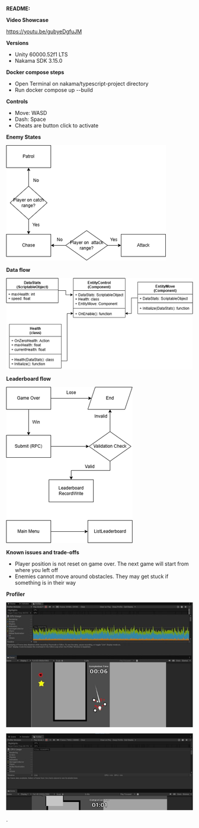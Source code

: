 ﻿**README:** 

**Video Showcase** 

  <https://youtu.be/gubyeDgfuJM>

**Versions** 

- Unity 60000.52f1 LTS 
- Nakama SDK 3.15.0 

**Docker compose steps** 
- Open Terminal on nakama/typescript-project directory 
- Run docker compose up --build  

**Controls** 
- Move: WASD 
- Dash: Space 
- Cheats are button click to activate 

**Enemy States** 

  ![](readme/Aspose.Words.b24a08da-59ef-42a3-8bcd-2a164eb346c5.001.png)

**Data flow** 

  ![](readme/Aspose.Words.b24a08da-59ef-42a3-8bcd-2a164eb346c5.002.png)

**Leaderboard flow** 

  ![](readme/Aspose.Words.b24a08da-59ef-42a3-8bcd-2a164eb346c5.003.png)

**Known issues and trade-offs** 
- Player position is not reset on game over. The next game will start from where you left off
- Enemies cannot move around obstacles. They may get stuck if something is in their way 

**Profiler** 

  ![](readme/Aspose.Words.b24a08da-59ef-42a3-8bcd-2a164eb346c5.004.jpeg)

  ![](readme/Aspose.Words.b24a08da-59ef-42a3-8bcd-2a164eb346c5.005.jpeg)

. 